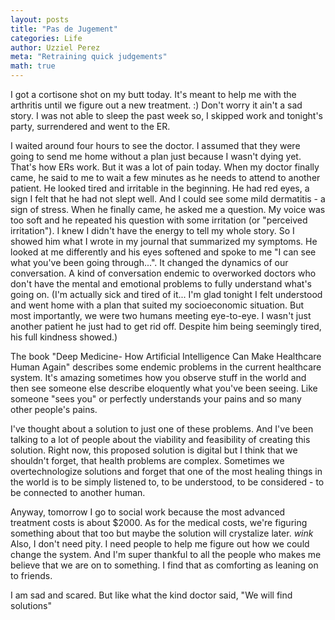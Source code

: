 ```yaml
---
layout: posts
title: "Pas de Jugement"
categories: Life
author: Uzziel Perez
meta: "Retraining quick judgements"
math: true
---
```



I got a cortisone shot on my butt today. It's meant to help me with the arthritis until we figure out a new treatment. :)
Don't worry it ain't a sad story. I was not able to sleep the past week so, I skipped work and tonight's party, surrendered and went to the ER.

I waited around four hours to see the doctor. I assumed that they were going to send me home without a plan just because I wasn't dying yet.
That's how ERs work. But it was a lot of pain today. When my doctor finally came, he said to me to wait a few minutes as he needs to attend to another patient. He looked tired and irritable in the beginning.
He had red eyes, a sign I felt that he had not slept well. And I could see some mild dermatitis - a sign of stress. When he finally came, he asked me a question. My voice was too soft and he repeated his question with some irritation (or "perceived irritation").
I knew I didn't have the energy to tell my whole story. So I showed him what I wrote in my journal that summarized my symptoms. He looked at me differently and his eyes softened and spoke to me "I can see what you've been going through...".
It changed the dynamics of our conversation. A kind of conversation endemic to overworked doctors who don't have the mental and emotional problems to fully understand what's going on. (I'm actually sick and tired of it... I'm glad tonight I felt understood and went home with a plan that suited my socioeconomic situation. But most importantly, we were two humans meeting eye-to-eye. I wasn't just another patient he just had to get rid off. Despite him being seemingly tired, his full kindness showed.)

The book "Deep Medicine- How Artificial Intelligence Can Make Healthcare Human Again" describes some endemic problems in the current healthcare system. It's amazing sometimes how you observe stuff in the world and then see someone else describe eloquently what you've been seeing. Like someone "sees you" or perfectly understands your pains and so many other people's pains.

I've thought about a solution to just one of these problems. And I've been talking to a lot of people about the viability and feasibility of creating this solution. Right now, this proposed solution is digital but I think that we shouldn't forget, that health problems are complex. Sometimes we overtechnologize solutions and forget that one of the most healing things in the world is to be simply listened to, to be understood, to be considered - to be connected to another human.

Anyway, tomorrow I go to social work because the most advanced treatment costs is about $2000. As for the medical costs, we're figuring something about that too but maybe the solution will crystalize later. *wink*
Also, I don't need pity. I need people to help me figure out how we could change the system. And I'm super thankful to all the people who makes me believe that we are on to something. I find that as comforting as leaning on to friends.

I am sad and scared. But like what the kind doctor said, "We will find solutions"
